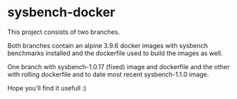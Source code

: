 # sysbench-docker
This project consists of two branches.

Both branches contain an alpine 3.9.6 docker images with sysbench benchmarks installed and the dockerfile used to build the images as well.

One branch with sysbench-1.0.17 (fixed) image and dockerfile and the other with rolling dockerfile and to date most recent sysbench-1.1.0 image.

Hope you'll find it usefull :)
